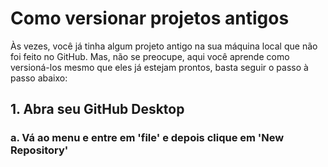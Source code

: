 # **Como versionar projetos antigos**

Às vezes, você já tinha algum projeto antigo na sua máquina local que não foi feito no GitHub. Mas, não se preocupe, aqui você aprende como versioná-los mesmo que eles já estejam prontos, basta seguir o passo à passo abaixo: 

## **1. Abra seu GitHub Desktop** 

### a. Vá ao menu e entre em **'file'** e depois clique em **'New Repository'** 
